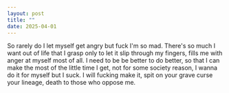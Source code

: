 ```yaml
---
layout: post
title: ""
date: 2025-04-01
---
```


So rarely do I let myself get angry but fuck I'm so mad. There's so much I want out of life that I grasp only to let it slip through my fingers, fills me with anger at myself most of all. I need to be be better to do better, so that I can make the most of the little time I get, not for some society reason, I wanna do it for myself but I suck. I will fucking make it, spit on your grave curse your lineage, death to those who oppose me. 